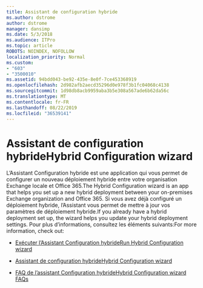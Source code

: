 ```yaml
---
title: Assistant de configuration hybride
ms.author: dstrome
author: dstrome
manager: dansimp
ms.date: 5/3/2018
ms.audience: ITPro
ms.topic: article
ROBOTS: NOINDEX, NOFOLLOW
localization_priority: Normal
ms.custom:
- "603"
- "3500010"
ms.assetid: 94bdd043-be92-435e-8e0f-7ce453368919
ms.openlocfilehash: 2d982afb2aecd35296d0e978f3b1fc04068c4138
ms.sourcegitcommit: 1d98db8acb9959aba3b5e308a567ade6b62da56c
ms.translationtype: MT
ms.contentlocale: fr-FR
ms.lasthandoff: 08/22/2019
ms.locfileid: "36539141"
---
```

# <a name="hybrid-configuration-wizard"></a><span data-ttu-id="16ef5-102">Assistant de configuration hybride</span><span class="sxs-lookup"><span data-stu-id="16ef5-102">Hybrid Configuration wizard</span></span>

<span data-ttu-id="16ef5-103">L’Assistant Configuration hybride est une application qui vous permet de configurer un nouveau déploiement hybride entre votre organisation Exchange locale et Office 365.</span><span class="sxs-lookup"><span data-stu-id="16ef5-103">The Hybrid Configuration wizard is an app that helps you set up a new hybrid deployment between your on-premises Exchange organization and Office 365.</span></span> <span data-ttu-id="16ef5-104">Si vous avez déjà configuré un déploiement hybride, l’Assistant vous permet de mettre à jour vos paramètres de déploiement hybride.</span><span class="sxs-lookup"><span data-stu-id="16ef5-104">If you already have a hybrid deployment set up, the wizard helps you update your hybrid deployment settings.</span></span> <span data-ttu-id="16ef5-105">Pour plus d’informations, consultez les éléments suivants:</span><span class="sxs-lookup"><span data-stu-id="16ef5-105">For more information, check out:</span></span>
  
- [<span data-ttu-id="16ef5-106">Exécuter l’Assistant Configuration hybride</span><span class="sxs-lookup"><span data-stu-id="16ef5-106">Run Hybrid Configuration wizard</span></span>](https://technet.microsoft.com/library/mt595788%28v=exchg.150%29.aspx)

- [<span data-ttu-id="16ef5-107">Assistant de configuration hybride</span><span class="sxs-lookup"><span data-stu-id="16ef5-107">Hybrid Configuration wizard</span></span>](https://technet.microsoft.com/library/hh529921%28v=exchg.150%29.aspx)

- [<span data-ttu-id="16ef5-108">FAQ de l’assistant Configuration hybride</span><span class="sxs-lookup"><span data-stu-id="16ef5-108">Hybrid Configuration wizard FAQs</span></span>](https://technet.microsoft.com/library/mt488940%28v=exchg.150%29.aspx)
